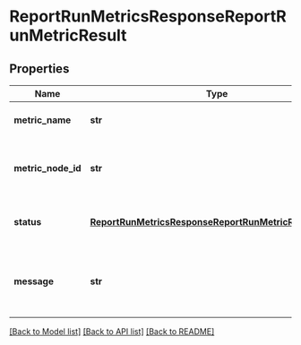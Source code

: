 # ReportRunMetricsResponseReportRunMetricResult

## Properties
Name | Type | Description | Notes
------------ | ------------- | ------------- | -------------
**metric_name** | **str** | Output. The name of the metric. | [optional] 
**metric_node_id** | **str** | Output. The ID of the node which reports the metric. | [optional] 
**status** | [**ReportRunMetricsResponseReportRunMetricResultStatus**](ReportRunMetricsResponseReportRunMetricResultStatus.md) | Output. The status of the metric reporting. | [optional] 
**message** | **str** | Output. The detailed message of the error of the reporting. | [optional] 

[[Back to Model list]](../README.md#documentation-for-models) [[Back to API list]](../README.md#documentation-for-api-endpoints) [[Back to README]](../README.md)


